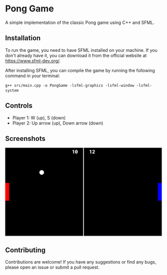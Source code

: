 # Pong Game
A simple implementation of the classic Pong game using C++ and SFML.

## Installation
To run the game, you need to have SFML installed on your machine. If you don't already have it, you can download it from the official website at https://www.sfml-dev.org/.

After installing SFML, you can compile the game by running the following command in your terminal:

```
g++ src/main.cpp -o PongGame -lsfml-graphics -lsfml-window -lsfml-system
```

## Controls
- Player 1: W (up), S (down)
- Player 2: Up arrow (up), Down arrow (down)

## Screenshots
![Screenshot](screenshot/2023-04-07-094922_1366x768_scrot.png)

## Contributing
Contributions are welcome! If you have any suggestions or find any bugs, please open an issue or submit a pull request.
